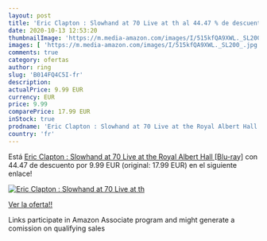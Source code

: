 ```yaml
---
layout: post
title: 'Eric Clapton : Slowhand at 70 Live at th al 44.47 % de descuento'
date: 2020-10-13 12:53:20
thumbnailImage: 'https://m.media-amazon.com/images/I/515kfQA9XWL._SL200_.jpg'
images: [ 'https://m.media-amazon.com/images/I/515kfQA9XWL._SL200_.jpg' ]
comments: true
category: ofertas
author: ring
slug: 'B014FQ4C5I-fr'
description:
actualPrice: 9.99 EUR
currency: EUR
price: 9.99
comparePrice: 17.99 EUR
inStock: true
prodname: 'Eric Clapton : Slowhand at 70 Live at the Royal Albert Hall [Blu-ray]'
country: 'fr'
---
```


Está [Eric Clapton : Slowhand at 70 Live at the Royal Albert Hall [Blu-ray]](https://www.amazon.fr/dp/B014FQ4C5I/?tag=tolees0d-21) con 44.47 de descuento por 9.99 EUR (original: 17.99 EUR) en el siguiente enlace!

[![Eric Clapton : Slowhand at 70 Live at th](https://m.media-amazon.com/images/I/515kfQA9XWL._SL200_.jpg)](https://www.amazon.fr/dp/B014FQ4C5I/?tag=tolees0d-21)

[Ver la oferta!!](https://www.amazon.fr/dp/B014FQ4C5I/?tag=tolees0d-21)

Links participate in Amazon Associate program and might generate a comission on qualifying sales


